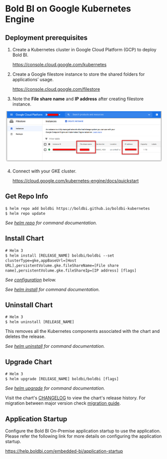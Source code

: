 # Bold BI on Google Kubernetes Engine

## Deployment prerequisites

1. Create a Kubernetes cluster in Google Cloud Platform (GCP) to deploy Bold BI.

   https://console.cloud.google.com/kubernetes 

2. Create a Google filestore instance to store the shared folders for applications’ usage.

   https://console.cloud.google.com/filestore 

3. Note the **File share name** and **IP address** after creating filestore instance.

![File Share details](images/gke_file_share_details.png)

4. Connect with your GKE cluster.

   https://cloud.google.com/kubernetes-engine/docs/quickstart 

## Get Repo Info

```console
$ helm repo add boldbi https://boldbi.github.io/boldbi-kubernetes
$ helm repo update
```

_See [helm repo](https://helm.sh/docs/helm/helm_repo/) for command documentation._

## Install Chart

```console
# Helm 3
$ helm install [RELEASE_NAME] boldbi/boldbi --set clusterType=gke,appBaseUrl=[Host URL],persistentVolume.gke.fileShareName=[File share name],persistentVolume.gke.fileShareIp=[IP address] [flags]
```

_See [configuration](configuration.md) below._

_See [helm install](https://helm.sh/docs/helm/helm_install/) for command documentation._

## Uninstall Chart

```console
# Helm 3
$ helm uninstall [RELEASE_NAME]
```

This removes all the Kubernetes components associated with the chart and deletes the release.

_See [helm uninstall](https://helm.sh/docs/helm/helm_uninstall/) for command documentation._

## Upgrade Chart

```console
# Helm 3
$ helm upgrade [RELEASE_NAME] boldbi/boldbi [flags]
```

_See [helm upgrade](https://helm.sh/docs/helm/helm_upgrade/) for command documentation._

Visit the chart's [CHANGELOG](./CHANGELOG.md) to view the chart's release history.
For migration between major version check [migration guide](#migration-guide).

## Application Startup

Configure the Bold BI On-Premise application startup to use the application. Please refer the following link for more details on configuring the application startup.
    
https://help.boldbi.com/embedded-bi/application-startup